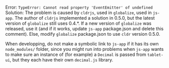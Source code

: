 Error: `TypeError: Cannot read property 'EventEmitter' of undefined`
Solution: The problem is caused by `cldrjs`, used in `globalize`, used in `js-app`. The author of
 `cldrjs` implemented a solution in 0.5.0, but the latest version of `globalize` still uses 0.4.*.
 If a new version of `globalize` was released, use it (and if it works, update `js-app` 
 package.json and delete this comment). Else, modify `globalize` package.json to use `cldr` version
 0.5.0.
 
When developping, do not make a symbolic link to `js-app` if it has its own `node_modules/` 
folder, since you might run into problems when `js-app` wants to make sure an instance of (for 
example) a `Decimal` is passed from `tablet-ui`, but they each have their own `decimal.js` library. 

